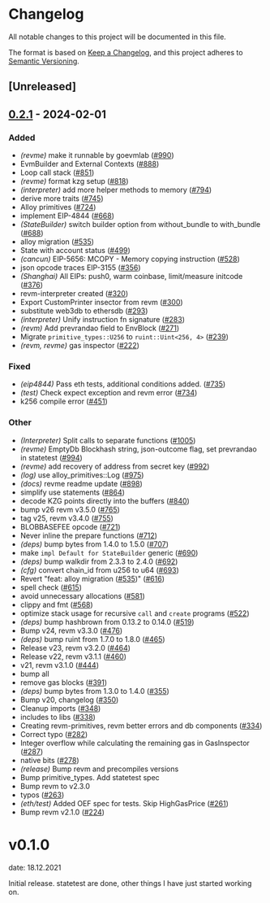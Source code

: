 # Changelog
All notable changes to this project will be documented in this file.

The format is based on [Keep a Changelog](https://keepachangelog.com/en/1.0.0/),
and this project adheres to [Semantic Versioning](https://semver.org/spec/v2.0.0.html).

## [Unreleased]

## [0.2.1](https://github.com/taikoxyz/revm/compare/revme-v0.2.0...revme-v0.2.1) - 2024-02-01

### Added
- *(revme)* make it runnable by goevmlab ([#990](https://github.com/taikoxyz/revm/pull/990))
- EvmBuilder and External Contexts ([#888](https://github.com/taikoxyz/revm/pull/888))
- Loop call stack ([#851](https://github.com/taikoxyz/revm/pull/851))
- *(revme)* format kzg setup ([#818](https://github.com/taikoxyz/revm/pull/818))
- *(interpreter)* add more helper methods to memory ([#794](https://github.com/taikoxyz/revm/pull/794))
- derive more traits ([#745](https://github.com/taikoxyz/revm/pull/745))
- Alloy primitives ([#724](https://github.com/taikoxyz/revm/pull/724))
- implement EIP-4844 ([#668](https://github.com/taikoxyz/revm/pull/668))
- *(StateBuilder)* switch builder option from without_bundle to with_bundle ([#688](https://github.com/taikoxyz/revm/pull/688))
- alloy migration ([#535](https://github.com/taikoxyz/revm/pull/535))
- State with account status ([#499](https://github.com/taikoxyz/revm/pull/499))
- *(cancun)* EIP-5656: MCOPY - Memory copying instruction ([#528](https://github.com/taikoxyz/revm/pull/528))
- json opcode traces EIP-3155 ([#356](https://github.com/taikoxyz/revm/pull/356))
- *(Shanghai)* All EIPs: push0, warm coinbase, limit/measure initcode ([#376](https://github.com/taikoxyz/revm/pull/376))
- revm-interpreter created ([#320](https://github.com/taikoxyz/revm/pull/320))
- Export CustomPrinter insector from revm ([#300](https://github.com/taikoxyz/revm/pull/300))
- substitute web3db to ethersdb ([#293](https://github.com/taikoxyz/revm/pull/293))
- *(interpreter)* Unify instruction fn signature ([#283](https://github.com/taikoxyz/revm/pull/283))
- *(revm)* Add prevrandao field to EnvBlock ([#271](https://github.com/taikoxyz/revm/pull/271))
- Migrate `primitive_types::U256` to `ruint::Uint<256, 4>` ([#239](https://github.com/taikoxyz/revm/pull/239))
- *(revm, revme)* gas inspector ([#222](https://github.com/taikoxyz/revm/pull/222))

### Fixed
- *(eip4844)* Pass eth tests, additional conditions added. ([#735](https://github.com/taikoxyz/revm/pull/735))
- *(test)* Check expect exception and revm error ([#734](https://github.com/taikoxyz/revm/pull/734))
- k256 compile error ([#451](https://github.com/taikoxyz/revm/pull/451))

### Other
- *(Interpreter)* Split calls to separate functions ([#1005](https://github.com/taikoxyz/revm/pull/1005))
- *(revme)* EmptyDb Blockhash string, json-outcome flag, set prevrandao in statetest ([#994](https://github.com/taikoxyz/revm/pull/994))
- *(revme)* add recovery of address from secret key ([#992](https://github.com/taikoxyz/revm/pull/992))
- *(log)* use alloy_primitives::Log ([#975](https://github.com/taikoxyz/revm/pull/975))
- *(docs)* revme readme update ([#898](https://github.com/taikoxyz/revm/pull/898))
- simplify use statements ([#864](https://github.com/taikoxyz/revm/pull/864))
- decode KZG points directly into the buffers ([#840](https://github.com/taikoxyz/revm/pull/840))
- bump v26 revm v3.5.0 ([#765](https://github.com/taikoxyz/revm/pull/765))
- tag v25, revm v3.4.0 ([#755](https://github.com/taikoxyz/revm/pull/755))
- BLOBBASEFEE opcode ([#721](https://github.com/taikoxyz/revm/pull/721))
- Never inline the prepare functions ([#712](https://github.com/taikoxyz/revm/pull/712))
- *(deps)* bump bytes from 1.4.0 to 1.5.0 ([#707](https://github.com/taikoxyz/revm/pull/707))
- make `impl Default for StateBuilder` generic ([#690](https://github.com/taikoxyz/revm/pull/690))
- *(deps)* bump walkdir from 2.3.3 to 2.4.0 ([#692](https://github.com/taikoxyz/revm/pull/692))
- *(cfg)* convert chain_id from u256 to u64 ([#693](https://github.com/taikoxyz/revm/pull/693))
- Revert "feat: alloy migration ([#535](https://github.com/taikoxyz/revm/pull/535))" ([#616](https://github.com/taikoxyz/revm/pull/616))
- spell check ([#615](https://github.com/taikoxyz/revm/pull/615))
- avoid unnecessary allocations ([#581](https://github.com/taikoxyz/revm/pull/581))
- clippy and fmt ([#568](https://github.com/taikoxyz/revm/pull/568))
- optimize stack usage for recursive `call` and `create` programs ([#522](https://github.com/taikoxyz/revm/pull/522))
- *(deps)* bump hashbrown from 0.13.2 to 0.14.0 ([#519](https://github.com/taikoxyz/revm/pull/519))
- Bump v24, revm v3.3.0 ([#476](https://github.com/taikoxyz/revm/pull/476))
- *(deps)* bump ruint from 1.7.0 to 1.8.0 ([#465](https://github.com/taikoxyz/revm/pull/465))
- Release v23, revm v3.2.0 ([#464](https://github.com/taikoxyz/revm/pull/464))
- Release v22, revm v3.1.1 ([#460](https://github.com/taikoxyz/revm/pull/460))
- v21, revm v3.1.0 ([#444](https://github.com/taikoxyz/revm/pull/444))
- bump all
- remove gas blocks ([#391](https://github.com/taikoxyz/revm/pull/391))
- *(deps)* bump bytes from 1.3.0 to 1.4.0 ([#355](https://github.com/taikoxyz/revm/pull/355))
- Bump v20, changelog ([#350](https://github.com/taikoxyz/revm/pull/350))
- Cleanup imports ([#348](https://github.com/taikoxyz/revm/pull/348))
- includes to libs ([#338](https://github.com/taikoxyz/revm/pull/338))
- Creating revm-primitives, revm better errors and db components  ([#334](https://github.com/taikoxyz/revm/pull/334))
- Correct typo ([#282](https://github.com/taikoxyz/revm/pull/282))
- Integer overflow while calculating the remaining gas in GasInspector ([#287](https://github.com/taikoxyz/revm/pull/287))
- native bits ([#278](https://github.com/taikoxyz/revm/pull/278))
- *(release)* Bump revm and precompiles versions
- Bump primitive_types. Add statetest spec
- Bump revm to v2.3.0
- typos ([#263](https://github.com/taikoxyz/revm/pull/263))
- *(eth/test)* Added OEF spec for tests. Skip HighGasPrice ([#261](https://github.com/taikoxyz/revm/pull/261))
- Bump revm v2.1.0 ([#224](https://github.com/taikoxyz/revm/pull/224))
# v0.1.0
date: 18.12.2021

Initial release. statetest are done, other things I have just started working on.